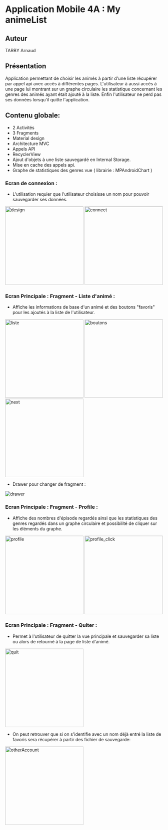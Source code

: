 # Application Mobile 4A : My animeList

## Auteur
 TARBY Arnaud
 
## Présentation

Application permettant de choisir les animés à partir d'une liste récupérer par appel api avec accès à différentes pages. L'utilisateur à aussi accés à une page lui montrant sur un graphe circulaire les statistique concernant les genres des animés ayant était ajouté à la liste. Enfin l'utilisateur ne perd pas ses données lorsqu'il quitte l'application.

## Contenu globale: 

- 2 Activités
- 3 Fragments
- Material design
- Architecture MVC
- Appels API
- RecyclerView
- Ajout d'objets à une liste sauvegardé en Internal Storage.
- Mise en cache des appels api.
- Graphe de statistiques des genres vue ( librairie : MPAndroidChart )
	

### Ecran de connexion : 

- L'utilisation requier que l'utilisateur choisisse un nom pour pouvoir sauvegarder ses données.

<img src="img_readme/connexion_design.jpg" alt="design" width="250">   <img src="img_readme/connexion.jpg" alt="connect" width="250">


### Ecran Principale : Fragment - Liste d'animé :

- Affiche les informations de base d'un animé et des boutons "favoris" pour les ajoutés à la liste de l'utilisateur.

<img src="img_readme/main_page.jpg" alt="liste" width="250"> <img src="img_readme/main_page_favoris.jpg" alt="boutons" width="250"> <img src="img_readme/bouton.jpg" alt="next" width="250">

- Drawer pour changer de fragment : 

<img src="img_readme/drawer.jpg" alt="drawer">


### Ecran Principale : Fragment - Profile :

- Affiche des nombres d'épisode regardés ainsi que les statistiques des genres regardés dans un graphe circulaire et possibilité de cliquer sur les éléments du graphe.

<img src="img_readme/profile_page.jpg" alt="profile" width="250"> <img src="img_readme/profile_page_click.jpg" alt="profile_click" width="250">

### Ecran Principale : Fragment - Quiter :

- Permet à l'utilisateur de quitter la vue principale et sauvegarder sa liste ou alors de retourné à la page de liste d'animé.

<img src="img_readme/quit.jpg" alt="quit" width="250">

- On peut retrouver que si on s'identifie avec un nom déjà entré la liste de favoris sera récupérer à partir des fichier de sauvegarde: 

<img src="img_readme/otherAccout.jpg" alt="otherAccount" width="250">
